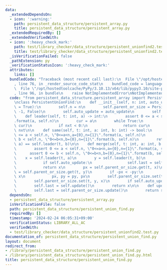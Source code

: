 ```yaml
---
data:
  _extendedDependsOn:
  - icon: ':warning:'
    path: persistent_data_structure/persistent_array.py
    title: persistent_data_structure/persistent_array.py
  _extendedRequiredBy: []
  _extendedVerifiedWith:
  - icon: ':heavy_check_mark:'
    path: test/library_checker/data_structure/persistent_unionfind2.test.py
    title: test/library_checker/data_structure/persistent_unionfind2.test.py
  _isVerificationFailed: false
  _pathExtension: py
  _verificationStatusIcon: ':heavy_check_mark:'
  attributes:
    links: []
  bundledCode: "Traceback (most recent call last):\n  File \"/opt/hostedtoolcache/PyPy/3.10.13/x64/lib/pypy3.10/site-packages/onlinejudge_verify/documentation/build.py\"\
    , line 76, in _render_source_code_stat\n    bundled_code = language.bundle(\n\
    \  File \"/opt/hostedtoolcache/PyPy/3.10.13/x64/lib/pypy3.10/site-packages/onlinejudge_verify/languages/python.py\"\
    , line 96, in bundle\n    raise NotImplementedError\nNotImplementedError\n"
  code: "from persistent_data_structure.persistent_array import PersistentArray\n\n\
    \nclass PersistentUnionFind:\n    def __init__(self, n: int, auto_update: bool\
    \ = True):\n        self.n = n\n        self.parent_or_size = PersistentArray(n,\
    \ -1, False)\n        self.auto_update = auto_update\n        self.last = 0\n\n\
    \    def leader(self, t: int, a) -> int:\n        assert 0 <= a < self.n, \"0<=a<n,a={0},n={1}\"\
    .format(a, self.n)\n        cur = a\n        while True:\n            nxt = self.parent_or_size.get(t,\
    \ cur)\n            if nxt < 0:\n                return cur\n            cur =\
    \ nxt\n\n    def same(self, t: int, a: int, b: int) -> bool:\n        assert 0\
    \ <= a < self.n, \"0<=a<n,a={0},n={1}\".format(a, self.n)\n        assert 0 <=\
    \ b < self.n, \"0<=b<n,b={0},n={1}\".format(b, self.n)\n        return self.leader(t,\
    \ a) == self.leader(t, b)\n\n    def merge(self, t: int, a: int, b: int) -> int:\n\
    \        assert 0 <= a < self.n, \"0<=a<n,a={0},n={1}\".format(a, self.n)\n  \
    \      assert 0 <= b < self.n, \"0<=b<n,b={0},n={1}\".format(b, self.n)\n    \
    \    x = self.leader(t, a)\n        y = self.leader(t, b)\n        if x == y:\n\
    \            if self.auto_update:\n                self.last = self.update()\n\
    \            return x\n        px = self.parent_or_size.get(t, x)\n        py\
    \ = self.parent_or_size.get(t, y)\n        if -px < -py:\n            x, y = y,\
    \ x\n            px, py = py, px\n        self.parent_or_size.set(t, x, px + py)\n\
    \        self.parent_or_size.set(t, y, x)\n        if self.auto_update:\n    \
    \        self.last = self.update()\n        return x\n\n    def update(self):\n\
    \        self.last = self.parent_or_size.update()\n        return self.last\n"
  dependsOn:
  - persistent_data_structure/persistent_array.py
  isVerificationFile: false
  path: persistent_data_structure/persistent_union_find.py
  requiredBy: []
  timestamp: '2024-02-24 06:05:31+09:00'
  verificationStatus: LIBRARY_ALL_AC
  verifiedWith:
  - test/library_checker/data_structure/persistent_unionfind2.test.py
documentation_of: persistent_data_structure/persistent_union_find.py
layout: document
redirect_from:
- /library/persistent_data_structure/persistent_union_find.py
- /library/persistent_data_structure/persistent_union_find.py.html
title: persistent_data_structure/persistent_union_find.py
---
```

